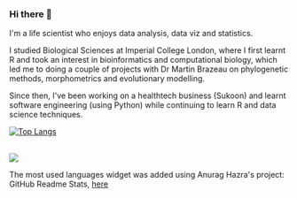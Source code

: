 ### Hi there 👋

I'm a life scientist who enjoys data analysis, data viz and statistics.

I studied Biological Sciences at Imperial College London, where I first learnt R and took an interest in bioinformatics and computational biology, which led me to doing a couple of projects with Dr Martin Brazeau on phylogenetic methods, morphometrics and evolutionary modelling.

Since then, I've been working on a healthtech business (Sukoon) and learnt software engineering (using Python) while continuing to learn R and data science techniques.

[![Top Langs](https://github-readme-stats.vercel.app/api/top-langs/?username=akhileshsivaraman&hide=html&layout=compact&card_width=400px&theme=vue)](https://github.com/akhileshsivaraman/github-readme-stats)

<br>
<a href="https://www.linkedin.com/in/akhilesh-sivaraman/">
  <img src="https://img.shields.io/badge/LinkedIn-blue?logo=linkedin&logoColor=white&style=for-the-badge"/>
</a>


The most used languages widget was added using Anurag Hazra's project: GitHub Readme Stats, 
<a href="https://github.com/anuraghazra/github-readme-stats">
here
</a>

<!--
**akhileshsivaraman/akhileshsivaraman** is a ✨ _special_ ✨ repository because its `README.md` (this file) appears on your GitHub profile.

Here are some ideas to get you started:

- 🔭 I’m currently working on ...
- 🌱 I’m currently learning ...
- 👯 I’m looking to collaborate on ...
- 🤔 I’m looking for help with ...
- 💬 Ask me about ...
- 📫 How to reach me: ...
- 😄 Pronouns: ...
- ⚡ Fun fact: ...
-->
